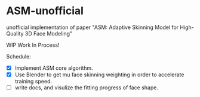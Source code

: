 # ASM-unofficial
unofficial implementation of paper "ASM: Adaptive Skinning Model for High-Quality 3D Face Modeling"

WIP Work In Process!

Schedule:
- [x] Implement ASM core algorithm.
- [x] Use Blender to get mu face skinning weighting in order to accelerate training speed.
- [ ] write docs, and visulize the fitting progress of face shape.